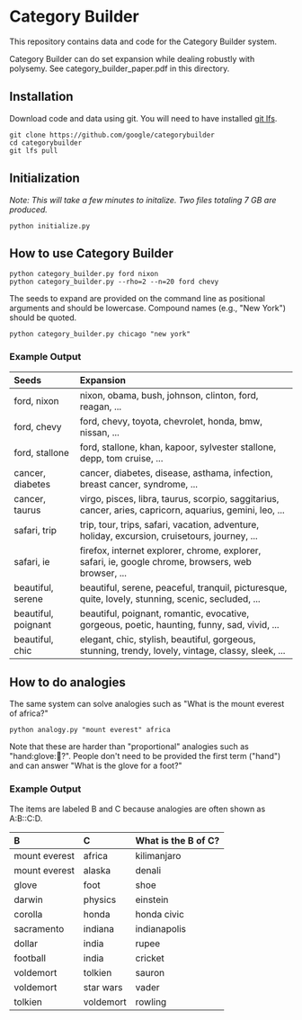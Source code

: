 # Category Builder

This repository contains data and code for the Category Builder system.

Category Builder can do set expansion while dealing robustly with polysemy.
See category_builder_paper.pdf in this directory.

## Installation

Download code and data using git. You will need to have installed [git lfs](https://git-lfs.github.com/).

``` shell
git clone https://github.com/google/categorybuilder
cd categorybuilder
git lfs pull
```

## Initialization

_Note: This will take a few minutes to initalize. Two files totaling 7 GB are produced._

``` shell
python initialize.py
```

## How to use Category Builder

``` shell
python category_builder.py ford nixon
python category_builder.py --rho=2 --n=20 ford chevy
```

The seeds to expand are provided on the command line as positional arguments and should be lowercase. Compound names (e.g., "New York") should be quoted.

``` shell
python category_builder.py chicago "new york"
```

### Example Output

| Seeds   | Expansion |
| :------- | :----------|
|ford, nixon | nixon, obama, bush, johnson, clinton, ford, reagan, ... |
|ford, chevy | ford, chevy, toyota, chevrolet, honda, bmw, nissan, ... |
|ford,  stallone| ford, stallone, khan, kapoor, sylvester stallone, depp, tom cruise, ... |
|cancer, diabetes| cancer, diabetes, disease, asthama, infection, breast cancer, syndrome, ...|
|cancer, taurus| virgo, pisces, libra, taurus, scorpio, saggitarius, cancer, aries, capricorn, aquarius, gemini, leo, ...|
|safari, trip|trip, tour, trips, safari, vacation, adventure, holiday, excursion, cruisetours, journey, ...|
|safari, ie|firefox, internet explorer, chrome, explorer, safari, ie, google chrome, browsers, web browser, ...|
|beautiful, serene|beautiful, serene, peaceful, tranquil, picturesque, quite, lovely, stunning, scenic, secluded, ...|
|beautiful, poignant| beautiful, poignant, romantic, evocative, gorgeous, poetic, haunting, funny, sad, vivid, ...|
|beautiful, chic|elegant, chic, stylish, beautiful, gorgeous, stunning, trendy, lovely, vintage, classy, sleek, ...|


## How to do analogies

The same system can solve analogies such as "What is the mount everest of africa?"

``` shell
python analogy.py "mount everest" africa
```
Note that these are harder than "proportional" analogies such as "hand:glove::foot:?". People don't need to be provided the first term ("hand") and can answer "What is the glove for a foot?"

### Example Output

The items are labeled B and C because analogies are often shown as A:B::C:D.

|  B   | C | What is the B of C? |
|:----|:-----|:---------------------------|
|mount everest|africa| kilimanjaro|
|mount everest|alaska| denali|
|glove | foot | shoe |
|darwin | physics | einstein |
|corolla|honda|honda civic|
|sacramento|indiana|indianapolis|
|dollar|india|rupee|
|football|india|cricket|
|voldemort|tolkien|sauron|
|voldemort|star wars|vader|
|tolkien|voldemort|rowling|





